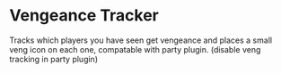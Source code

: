 # Vengeance Tracker
Tracks which players you have seen get vengeance and places a small veng icon on each one, compatable with party plugin. (disable veng tracking in party plugin)
